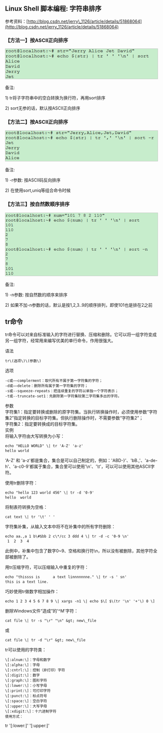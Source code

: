 ## Linux Shell 脚本编程: 字符串排序

参考资料：[http://blog.csdn.net/jerry\_1126/article/details/51868064](http://blog.csdn.net/jerry_1126/article/details/51868064)

### 【方法一】按ASCII正向排序

![](/assets/linux_005_01.jpg)

备注:

1\) tr将子字符串中的空白转换为换行符，再用sort排序

2\) sort无参的话，默认按ASCII正向排序

### 【方法二】按ASCII正向排序

![](/assets/linux_005_02.jpg)

备注:

1\) -r参数:  按ASCII码反向排序

2\) 在使用sort,uniq等组合命令时候

### 【方法三】按自然数顺序排序

![](/assets/linux_005_03.jpg)

备注:

1\) -n参数:  按自然数的顺序来排序

2\) 如果不加-n参数的话，默认是按1,2,3..9的顺序排列，即使101也是排在2之前



## tr命令

tr命令可以对来自标准输入的字符进行替换、压缩和删除。它可以将一组字符变成另一组字符，经常用来编写优美的单行命令，作用很强大。

语法  
```shell
tr\(选项\)\(参数\)  
```
选项  
```
-c或——complerment：取代所有不属于第一字符集的字符；  
-d或——delete：删除所有属于第一字符集的字符；  
-s或--squeeze-repeats：把连续重复的字符以单独一个字符表示；  
-t或--truncate-set1：先删除第一字符集较第二字符集多出的字符。 
``` 
参数  
字符集1：指定要转换或删除的原字符集。当执行转换操作时，必须使用参数“字符集2”指定转换的目标字符集。但执行删除操作时，不需要参数“字符集2”；  
字符集2：指定要转换成的目标字符集。  
实例  
将输入字符由大写转换为小写：
```shell
echo "HELLO WORLD" \| tr 'A-Z' 'a-z'  
hello world  
```
'A-Z' 和 'a-z'都是集合，集合是可以自己制定的，例如：'ABD-}'、'bB.,'、'a-de-h'、'a-c0-9'都属于集合，集合里可以使用'\n'、'\t'，可以可以使用其他ASCII字符。

使用tr删除字符：
```shell
echo "hello 123 world 456" \| tr -d '0-9'  
hello  world   
```
将制表符转换为空格：
```shell
cat text \| tr '\t' ' '
```  
字符集补集，从输入文本中将不在补集中的所有字符删除：
```shell
echo aa.,a 1 b\#$bb 2 c\*/cc 3 ddd 4 \| tr -d -c '0-9 \n'  
 1  2  3  4  
```
此例中，补集中包含了数字0~9、空格和换行符\n，所以没有被删除，其他字符全部被删除了。

用tr压缩字符，可以压缩输入中重复的字符：
```shell
echo "thissss is      a text linnnnnnne." \| tr -s ' sn'  
this is a text line.
```  
巧妙使用tr做数字相加操作：
```shell
echo 1 2 3 4 5 6 7 8 9 \| xargs -n1 \| echo $\[ $\(tr '\n' '+'\) 0 \]  
```
删除Windows文件“造成”的'^M'字符：
```shell
cat file \| tr -s "\r" "\n" &gt; new\_file  
```
或 
```shell 
cat file \| tr -d "\r" &gt; new\_file  
```
tr可以使用的字符类：
```
\[:alnum:\]：字母和数字  
\[:alpha:\]：字母  
\[:cntrl:\]：控制（非打印）字符  
\[:digit:\]：数字  
\[:graph:\]：图形字符  
\[:lower:\]：小写字母  
\[:print:\]：可打印字符  
\[:punct:\]：标点符号  
\[:space:\]：空白字符  
\[:upper:\]：大写字母  
\[:xdigit:\]：十六进制字符  
使用方式：
```
tr '\[:lower:\]' '\[:upper:\]'

